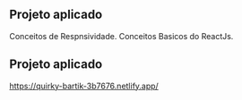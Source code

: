 ## Projeto aplicado

Conceitos de Respnsividade.
Conceitos Basicos do ReactJs.


## Projeto aplicado

https://quirky-bartik-3b7676.netlify.app/
